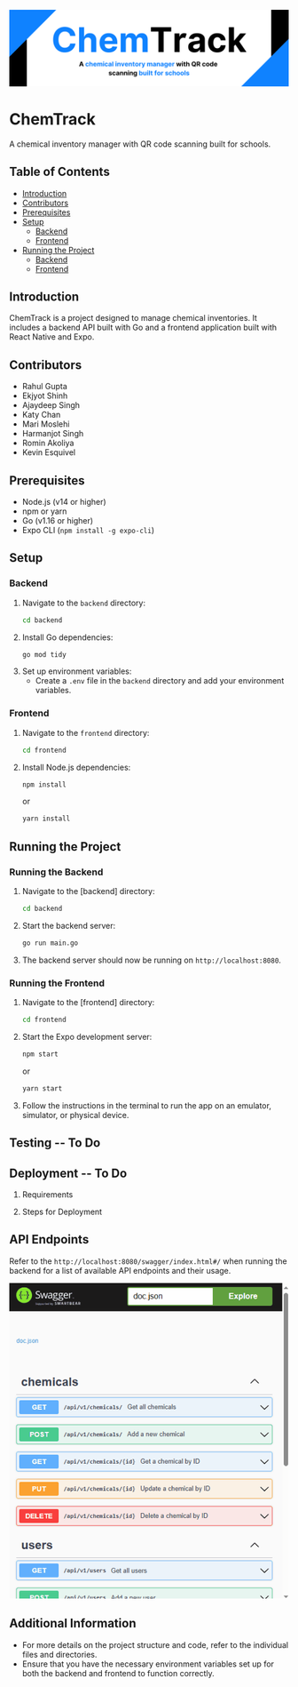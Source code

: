 <p align="center">
   <img src="./assets/banner.png"/>
</p>

# ChemTrack
A chemical inventory manager with QR code scanning built for schools.

## Table of Contents
- [Introduction](#introduction)
- [Contributors](#contributors)
- [Prerequisites](#prerequisites)
- [Setup](#setup)
  - [Backend](#backend)
  - [Frontend](#frontend)
- [Running the Project](#running-the-project)
  - [Backend](#running-the-backend)
  - [Frontend](#running-the-frontend)

## Introduction
ChemTrack is a project designed to manage chemical inventories. It includes a backend API built with Go and a frontend application built with React Native and Expo.

## Contributors
- Rahul Gupta
- Ekjyot Shinh
- Ajaydeep Singh
- Katy Chan
- Mari Moslehi
- Harmanjot Singh
- Romin Akoliya
- Kevin Esquivel

## Prerequisites
- Node.js (v14 or higher)
- npm or yarn
- Go (v1.16 or higher)
- Expo CLI (`npm install -g expo-cli`)

## Setup

### Backend
1. Navigate to the `backend` directory:
    ```sh
    cd backend
    ```
2. Install Go dependencies:
    ```sh
    go mod tidy
    ```
3. Set up environment variables:
    - Create a `.env` file in the `backend` directory and add your environment variables.

### Frontend
1. Navigate to the `frontend` directory:
    ```sh
    cd frontend
    ```
2. Install Node.js dependencies:
    ```sh
    npm install
    ```
    or
    ```sh
    yarn install
    ```

## Running the Project

### Running the Backend
1. Navigate to the [backend] directory:
    ```sh
    cd backend
    ```
2. Start the backend server:
    ```sh
    go run main.go
    ```
3. The backend server should now be running on `http://localhost:8080`.

### Running the Frontend
1. Navigate to the [frontend] directory:
    ```sh
    cd frontend
    ```
2. Start the Expo development server:
    ```sh
    npm start
    ```
    or
    ```sh
    yarn start
    ```
3. Follow the instructions in the terminal to run the app on an emulator, simulator, or physical device.

## Testing -- To Do

## Deployment -- To Do
1. Requirements
   
2. Steps for Deployment

## API Endpoints
Refer to the ```http://localhost:8080/swagger/index.html#/``` when running the backend for a list of available API endpoints and their usage.


<img src="./assets/Animation.gif" alt="Swagger API Gif"/>



## Additional Information
- For more details on the project structure and code, refer to the individual files and directories.
- Ensure that you have the necessary environment variables set up for both the backend and frontend to function correctly.
